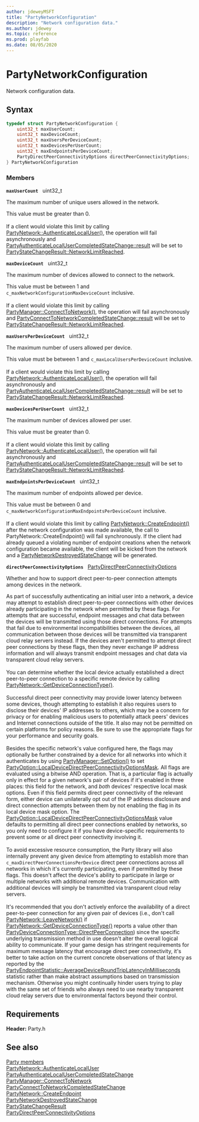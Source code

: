 ```yaml
---
author: jdeweyMSFT
title: "PartyNetworkConfiguration"
description: "Network configuration data."
ms.author: jdewey
ms.topic: reference
ms.prod: playfab
ms.date: 08/05/2020
---
```


# PartyNetworkConfiguration  

Network configuration data.  

## Syntax  
  
```cpp
typedef struct PartyNetworkConfiguration {  
    uint32_t maxUserCount;  
    uint32_t maxDeviceCount;  
    uint32_t maxUsersPerDeviceCount;  
    uint32_t maxDevicesPerUserCount;  
    uint32_t maxEndpointsPerDeviceCount;  
    PartyDirectPeerConnectivityOptions directPeerConnectivityOptions;  
} PartyNetworkConfiguration  
```
  
### Members  
  
**`maxUserCount`** &nbsp; uint32_t  
  
The maximum number of unique users allowed in the network.
  
This value must be greater than 0. <br /><br /> If a client would violate this limit by calling [PartyNetwork::AuthenticateLocalUser()](../classes/PartyNetwork/methods/partynetwork_authenticatelocaluser.md), the operation will fail asynchronously and [PartyAuthenticateLocalUserCompletedStateChange::result](partyauthenticatelocalusercompletedstatechange.md) will be set to [PartyStateChangeResult::NetworkLimitReached](../enums/partystatechangeresult.md).
  
**`maxDeviceCount`** &nbsp; uint32_t  
  
The maximum number of devices allowed to connect to the network.
  
This value must be between 1 and ```c_maxNetworkConfigurationMaxDeviceCount``` inclusive. <br /><br /> If a client would violate this limit by calling [PartyManager::ConnectToNetwork()](../classes/PartyManager/methods/partymanager_connecttonetwork.md), the operation will fail asynchronously and [PartyConnectToNetworkCompletedStateChange::result](partyconnecttonetworkcompletedstatechange.md) will be set to [PartyStateChangeResult::NetworkLimitReached](../enums/partystatechangeresult.md).
  
**`maxUsersPerDeviceCount`** &nbsp; uint32_t  
  
The maximum number of users allowed per device.
  
This value must be between 1 and ```c_maxLocalUsersPerDeviceCount``` inclusive. <br /><br /> If a client would violate this limit by calling [PartyNetwork::AuthenticateLocalUser()](../classes/PartyNetwork/methods/partynetwork_authenticatelocaluser.md), the operation will fail asynchronously and [PartyAuthenticateLocalUserCompletedStateChange::result](partyauthenticatelocalusercompletedstatechange.md) will be set to [PartyStateChangeResult::NetworkLimitReached](../enums/partystatechangeresult.md).
  
**`maxDevicesPerUserCount`** &nbsp; uint32_t  
  
The maximum number of devices allowed per user.
  
This value must be greater than 0. <br /><br /> If a client would violate this limit by calling [PartyNetwork::AuthenticateLocalUser()](../classes/PartyNetwork/methods/partynetwork_authenticatelocaluser.md), the operation will fail asynchronously and [PartyAuthenticateLocalUserCompletedStateChange::result](partyauthenticatelocalusercompletedstatechange.md) will be set to [PartyStateChangeResult::NetworkLimitReached](../enums/partystatechangeresult.md).
  
**`maxEndpointsPerDeviceCount`** &nbsp; uint32_t  
  
The maximum number of endpoints allowed per device.
  
This value must be between 0 and ```c_maxNetworkConfigurationMaxEndpointsPerDeviceCount``` inclusive. <br /><br /> If a client would violate this limit by calling [PartyNetwork::CreateEndpoint()](../classes/PartyNetwork/methods/partynetwork_createendpoint.md) after the network configuration was made available, the call to PartyNetwork::CreateEndpoint() will fail synchronously. If the client had already queued a violating number of endpoint creations when the network configuration became available, the client will be kicked from the network and a [PartyNetworkDestroyedStateChange](partynetworkdestroyedstatechange.md) will be generated.
  
**`directPeerConnectivityOptions`** &nbsp; [PartyDirectPeerConnectivityOptions](../enums/partydirectpeerconnectivityoptions.md)  
  
Whether and how to support direct peer-to-peer connection attempts among devices in the network.
  
As part of successfully authenticating an initial user into a network, a device may attempt to establish direct peer-to-peer connections with other devices already participating in the network when permitted by these flags. For attempts that are successful, endpoint messages and chat data between the devices will be transmitted using those direct connections. For attempts that fail due to environmental incompatibilities between the devices, all communication between those devices will be transmitted via transparent cloud relay servers instead. If the devices aren't permitted to attempt direct peer connections by these flags, then they never exchange IP address information and will always transmit endpoint messages and chat data via transparent cloud relay servers. <br /><br /> You can determine whether the local device actually established a direct peer-to-peer connection to a specific remote device by calling [PartyNetwork::GetDeviceConnectionType()](../classes/PartyNetwork/methods/partynetwork_getdeviceconnectiontype.md).   <br /><br /> Successful direct peer connectivity may provide lower latency between some devices, though attempting to establish it also requires users to disclose their devices' IP addresses to others, which may be a concern for privacy or for enabling malicious users to potentially attack peers' devices and Internet connections outside of the title. It also may not be permitted on certain platforms for policy reasons. Be sure to use the appropriate flags for your performance and security goals.   <br /><br /> Besides the specific network's value configured here, the flags may optionally be further constrained by a device for all networks into which it authenticates by using [PartyManager::SetOption()](../classes/PartyManager/methods/partymanager_setoption.md) to set [PartyOption::LocalDeviceDirectPeerConnectivityOptionsMask](../enums/partyoption.md). All flags are evaluated using a bitwise AND operation. That is, a particular flag is actually only in effect for a given network's pair of devices if it's enabled in three places: this field for the network, and *both* devices' respective local mask options. Even if this field permits direct peer connectivity of the relevant form, either device can unilaterally opt out of the IP address disclosure and direct connection attempts between them by not enabling the flag in its local device mask option. The [PartyOption::LocalDeviceDirectPeerConnectivityOptionsMask](../enums/partyoption.md) value defaults to permitting all direct peer connections enabled by networks, so you only need to configure it if you have device-specific requirements to prevent some or all direct peer connectivity involving it.   <br /><br /> To avoid excessive resource consumption, the Party library will also internally prevent any given device from attempting to establish more than ```c_maxDirectPeerConnectionsPerDevice``` direct peer connections across all networks in which it's currently participating, even if permitted by these flags. This doesn't affect the device's ability to participate in large or multiple networks with additional remote devices. Communication with additional devices will simply be transmitted via transparent cloud relay servers.   <br /><br /> It's recommended that you don't actively enforce the availability of a direct peer-to-peer connection for any given pair of devices (i.e., don't call [PartyNetwork::LeaveNetwork()](../classes/PartyNetwork/methods/partynetwork_leavenetwork.md) if [PartyNetwork::GetDeviceConnectionType()](../classes/PartyNetwork/methods/partynetwork_getdeviceconnectiontype.md) reports a value other than [PartyDeviceConnectionType::DirectPeerConnection](../enums/partydeviceconnectiontype.md)) since the specific underlying transmission method in use doesn't alter the overall logical ability to communicate. If your game design has stringent requirements for maximum message latency that encourage direct peer connectivity, it's better to take action on the current concrete observations of that latency as reported by the [PartyEndpointStatistic::AverageDeviceRoundTripLatencyInMilliseconds](../enums/partyendpointstatistic.md) statistic rather than make abstract assumptions based on transmission mechanism. Otherwise you might continually hinder users trying to play with the same set of friends who always need to use nearby transparent cloud relay servers due to environmental factors beyond their control.
  
  
## Requirements  
  
**Header:** Party.h
  
## See also  
[Party members](../party_members.md)  
[PartyNetwork::AuthenticateLocalUser](../classes/PartyNetwork/methods/partynetwork_authenticatelocaluser.md)  
[PartyAuthenticateLocalUserCompletedStateChange](partyauthenticatelocalusercompletedstatechange.md)  
[PartyManager::ConnectToNetwork](../classes/PartyManager/methods/partymanager_connecttonetwork.md)  
[PartyConnectToNetworkCompletedStateChange](partyconnecttonetworkcompletedstatechange.md)  
[PartyNetwork::CreateEndpoint](../classes/PartyNetwork/methods/partynetwork_createendpoint.md)  
[PartyNetworkDestroyedStateChange](partynetworkdestroyedstatechange.md)  
[PartyStateChangeResult](../enums/partystatechangeresult.md)  
[PartyDirectPeerConnectivityOptions](../enums/partydirectpeerconnectivityoptions.md)
  
  

